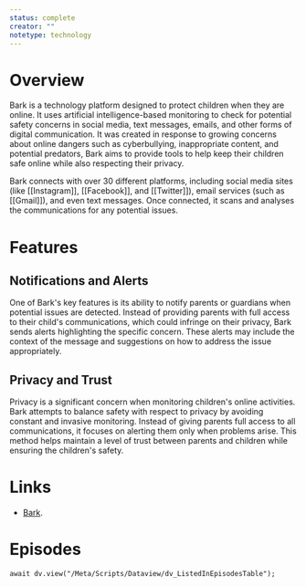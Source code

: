 ```yaml
---
status: complete
creator: ""
notetype: technology
---
```

# Overview
Bark is a technology platform designed to protect children when they are online. It uses artificial intelligence-based monitoring to check for potential safety concerns in social media, text messages, emails, and other forms of digital communication. It was created in response to growing concerns about online dangers such as cyberbullying, inappropriate content, and potential predators, Bark aims to provide tools to help keep their children safe online while also respecting their privacy.

Bark connects with over 30 different platforms, including social media sites (like [[Instagram]], [[Facebook]], and [[Twitter]]), email services (such as [[Gmail]]), and even text messages. Once connected, it scans and analyses the communications for any potential issues.

# Features
## Notifications and Alerts
One of Bark's key features is its ability to notify parents or guardians when potential issues are detected. Instead of providing parents with full access to their child's communications, which could infringe on their privacy, Bark sends alerts highlighting the specific concern. These alerts may include the context of the message and suggestions on how to address the issue appropriately.

## Privacy and Trust
Privacy is a significant concern when monitoring children's online activities. Bark attempts to balance safety with respect to privacy by avoiding constant and invasive monitoring. Instead of giving parents full access to all communications, it focuses on alerting them only when problems arise. This method helps maintain a level of trust between parents and children while ensuring the children's safety.

# Links
-  [Bark](https://www.bark.us/).

# Episodes
```dataviewjs
await dv.view("/Meta/Scripts/Dataview/dv_ListedInEpisodesTable");
```
